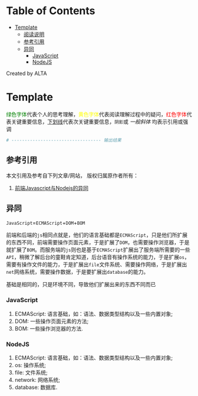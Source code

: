 
Table of Contents
=================

   * [Template](#template)
      * [阅读说明](#阅读说明)
      * [参考引用](#参考引用)
      * [异同](#异同)
         * [JavaScript](#javascript)
         * [NodeJS](#nodejs)

Created by ALTA
# Template  

<font color=#008000>绿色字体</font>代表个人的思考理解，<font color=Yellow>黄色字体</font>代表阅读理解过程中的疑问，<font color=Red>红色字体</font>代表关键重要信息，<u>下划线</u>代表次关键重要信息，`阴影`或 *一般斜体* 均表示引用或强调 

```python
# ---------------------------------- 输出结果
```

## 参考引用  

本文引用及参考自下列文章/网站， 版权归属原作者所有：

1. [前端Javascript与Nodejs的异同](https://segmentfault.com/a/1190000006154835)

## 异同  

`JavaScript`=`ECMAScript`+`DOM`+`BOM`  

前端和后端的`js`相同点就是，他们的语言基础都是`ECMAScript`，只是他们所扩展的东西不同，前端需要操作页面元素，于是扩展了`DOM`，也需要操作浏览器，于是就扩展了`BOM`。而服务端的`js`则也是基于`ECMAScript`扩展出了服务端所需要的一些`API`，稍微了解后台的童鞋肯定知道，后台语音有操作系统的能力，于是扩展`os`，需要有操作文件的能力，于是扩展出`file`文件系统、需要操作网络，于是扩展出`net`网络系统，需要操作数据，于是要扩展出`database`的能力。

基础是相同的，只是环境不同，导致他们扩展出来的东西不同而已

### JavaScript  

1. ECMAScript: 语言基础，如：语法、数据类型结构以及一些内置对象;
2. DOM: 一些操作页面元素的方法;
3. BOM: 一些操作浏览器的方法.

### NodeJS  

1. ECMAScript: 语言基础，如：语法、数据类型结构以及一些内置对象;
2. os: 操作系统;
3. file: 文件系统;
4. network: 网络系统;
5. database: 数据库.
